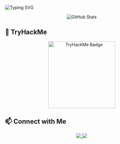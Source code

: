 ![Typing SVG](https://readme-typing-svg.herokuapp.com?font=Press+Start+2P&size=22&duration=2000&pause=1250&color=cyan&center=true&vCenter=true&width=650&lines=Hello+World!;I'm+Prajwal+Sutar.;Cybersecurity+Enthusiast.)

<p align="center">
  <img src="https://github-readme-stats.vercel.app/api?username=Unknown1502&theme=tokyonight&hide_border=false&include_all_commits=false&count_private=false" alt="GitHub Stats" />
</p>

## 🚩 TryHackMe
<p align="center">
  <a href="https://tryhackme.com/r/p/unknownroot">
    <img src="https://tryhackme-badges.s3.amazonaws.com/unknownroot.png" alt="TryHackMe Badge" width="220"/>
  </a>
</p>

## 📫 Connect with Me  
<p align="center">
  <a href="https://www.linkedin.com/in/prajwalsutar116">
    <img src="https://img.shields.io/badge/LinkedIn-0077B5?style=for-the-badge&logo=linkedin&logoColor=white">
  </a>
  <a href="mailto:prajwalsutar116@gmail.com">
    <img src="https://img.shields.io/badge/Email-D14836?style=for-the-badge&logo=gmail&logoColor=white">
  </a>
</p>
